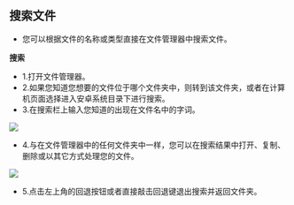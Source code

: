 ## 搜索文件

- 您可以根据文件的名称或类型直接在文件管理器中搜索文件。

**搜索**

- 1.打开文件管理器。
- 2.如果您知道您想要的文件位于哪个文件夹中，则转到该文件夹，或者在计算机页面选择进入安卓系统目录下进行搜索。
- 3.在搜索栏上输入您知道的出现在文件名中的字词。

![](https://github.com/openthos/desktop-analysis/blob/master/imageView/search.png)

- 4.与在文件管理器中的任何文件夹中一样，您可以在搜索结果中打开、复制、删除或以其它方式处理您的文件。

![](https://github.com/openthos/desktop-analysis/blob/master/imageView/search1.png)

- 5.点击左上角的回退按钮或者直接敲击回退键退出搜索并返回文件夹。

